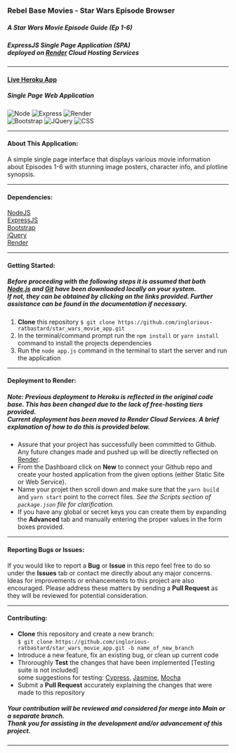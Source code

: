 ### Rebel Base Movies - Star Wars Episode Browser
##### A Star Wars Movie Episode Guide (Ep 1-6)
##### ExpressJS Single Page Application (SPA) <br> deployed on [Render](https://render.com/) Cloud Hosting Services
___
#### [Live Heroku App](https://rebel-base-movies.herokuapp.com/)
##### Single Page Web Application 
![Node](https://img.shields.io/badge/Node.js-43853D?style=for-the-badge&logo=node.js&logoColor=white)
![Express](https://img.shields.io/badge/Express.js-404D59?style=for-the-badge)
![Render](https://img.shields.io/badge/Render-%46E3B7.svg?style=for-the-badge&logo=render&logoColor=white)<br>
![Bootstrap](https://img.shields.io/badge/Bootstrap-563D7C?style=for-the-badge&logo=bootstrap&logoColor=white)
![JQuery](https://img.shields.io/badge/jQuery-0769AD?style=for-the-badge&logo=jquery&logoColor=white)
![CSS](https://img.shields.io/badge/CSS-239120?&style=for-the-badge&logo=css3&logoColor=white)
___
#### About This Application:
A simple single page interface that displays various movie information about Episodes 1-6
with stunning image posters, character info, and plotline synopsis. 
___
#### Dependencies:
[NodeJS](https://nodejs.org/en/docs/)<br>
[ExpressJS](https://expressjs.com/en/4x/api.html)<br>
[Bootstrap](https://getbootstrap.com/docs/5.2/getting-started/introduction/)<br>
[jQuery](https://api.jquery.com/)<br>
[Render](https://render.com/docs)
___
#### **Getting Started:** 
##### Before proceeding with the following steps it is assumed that both [Node.js](https://nodejs.org/en/download/) and [Git](https://git-scm.com/downloads) have been downloaded locally on your system. <br> If not, they can be obtained by clicking on the links provided. Further assistance can be found in the documentation if necessary. 
1. **Clone** this repository `$ git clone https://github.com/inglorious-ratbastard/star_wars_movie_app.git`
2. In the terminal/command prompt run the `npm install` or `yarn install` command to install the projects dependencies
3. Run the `node app.js` command in the terminal to start the server and run the application
___
#### Deployment to Render:
##### Note: Previous deployment to Heroku is reflected in the original code base. This has been changed due to the lack of free-hosting tiers provided. <br> Current deployment has been moved to Render Cloud Services. A brief explanation of how to do this is provided below. 

* Assure that your project has successfully been committed to Github. Any future changes made and pushed up will be directly reflected on [Render](https://render.com/). 
* From the Dashboard click on **New** to connect your Github repo and create your hosted application from the given options (either Static Site or Web Service). 
* Name your projet then scroll down and make sure that the `yarn build` and `yarn start` point to the correct files. *See the Scripts section of `package.json` file for clarification.*
* If you have any global or secret keys you can create them by expanding the **Advanced** tab and manually entering the proper values in the form boxes provided.
___
#### **Reporting Bugs or Issues:**
 If you would like to report a **Bug** or **Issue** in this repo feel free to do so under the **Issues** tab or contact me directly about any major concerns. Ideas for improvements or enhancements to this project are also encouraged. Please address these matters by sending a **Pull Request** as they will be reviewed for potential consideration. 
___
#### Contributing:
* **Clone** this repository and create a new branch:<br>
  `$ git clone https://github.com/inglorious-ratbastard/star_wars_movie_app.git -b name_of_new_branch`
* Introduce a new feature, fix an existing bug, or clean up current code 
* Throroughly **Test** the changes that have been implemented [Testing suite is not included]<br>
some suggestions for testing: [Cypress](https://www.cypress.io/), [Jasmine](https://jasmine.github.io/), [Mocha](https://mochajs.org/) 
* Submit a **Pull Request** accurately explaining the changes that were made to this repository
##### Your contribution will be reviewed and considered for merge into Main or a separate branch.<br> Thank you for assisting in the development and/or advancement of this project.
___
